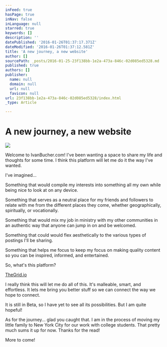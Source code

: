 ```yaml
---
inFeed: true
hasPage: true
inNav: false
inLanguage: null
starred: true
keywords: []
description: ''
datePublished: '2016-01-26T01:37:17.371Z'
dateModified: '2016-01-26T01:37:12.581Z'
title: 'A new journey, a new website'
author: []
sourcePath: _posts/2016-01-25-23f138bb-1e2a-473a-846c-02d085ed5328.md
published: true
authors: []
publisher:
  name: null
  domain: null
  url: null
  favicon: null
url: 23f138bb-1e2a-473a-846c-02d085ed5328/index.html
_type: Article

---
```

# A new journey, a new website
![](https://s3-us-west-2.amazonaws.com/the-grid-img/p/c3b01b24df2ea2ddbb5818aca9bd724352177b90.jpg)

Welcome to IvanBucher.com! I've been wanting a space to share my life and thoughts for some time. I think this platform will let me do it the way I've wanted.

I've imagined...

Something that would compile my interests into something all my own while being nice to look at on any device.

Something that serves as a neutral place for my friends and followers to relate with me from the different places they come, whether geographically, spiritually, or vocationally.

Something that would mix my job in ministry with my other communities in an authentic way that anyone can jump in on and be welcomed.

Something that could would flex aesthetically to the various types of postings I'll be sharing.

Something that helps me focus to keep my focus on making quality content so you can be inspired, informed, and entertained.

So, what's this platform?

[TheGrid.io][0]

I really think this will let me do all of this. It's malleable, smart, and effortless. It lets me bring you better stuff so we can connect the way we hope to connect.

It is still in Beta, so I have yet to see all its possibilities. But I am quite hopeful!

As for the journey... glad you caught that. I am in the process of moving my little family to New York City for our work with college students. That pretty much sums it up for now. Thanks for the read!

More to come!

[0]: thegrid.io